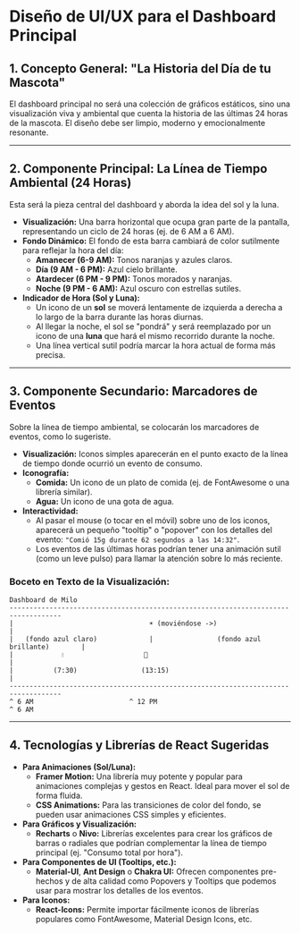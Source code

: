 # Diseño de UI/UX para el Dashboard Principal

## 1. Concepto General: "La Historia del Día de tu Mascota"

El dashboard principal no será una colección de gráficos estáticos, sino una visualización viva y ambiental que cuenta la historia de las últimas 24 horas de la mascota. El diseño debe ser limpio, moderno y emocionalmente resonante.

---

## 2. Componente Principal: La Línea de Tiempo Ambiental (24 Horas)

Esta será la pieza central del dashboard y aborda la idea del sol y la luna.

*   **Visualización:** Una barra horizontal que ocupa gran parte de la pantalla, representando un ciclo de 24 horas (ej. de 6 AM a 6 AM).
*   **Fondo Dinámico:** El fondo de esta barra cambiará de color sutilmente para reflejar la hora del día:
    *   **Amanecer (6-9 AM):** Tonos naranjas y azules claros.
    *   **Día (9 AM - 6 PM):** Azul cielo brillante.
    *   **Atardecer (6 PM - 9 PM):** Tonos morados y naranjas.
    *   **Noche (9 PM - 6 AM):** Azul oscuro con estrellas sutiles.
*   **Indicador de Hora (Sol y Luna):**
    *   Un icono de un **sol** se moverá lentamente de izquierda a derecha a lo largo de la barra durante las horas diurnas.
    *   Al llegar la noche, el sol se "pondrá" y será reemplazado por un icono de una **luna** que hará el mismo recorrido durante la noche.
    *   Una línea vertical sutil podría marcar la hora actual de forma más precisa.

---

## 3. Componente Secundario: Marcadores de Eventos

Sobre la línea de tiempo ambiental, se colocarán los marcadores de eventos, como lo sugeriste.

*   **Visualización:** Iconos simples aparecerán en el punto exacto de la línea de tiempo donde ocurrió un evento de consumo.
*   **Iconografía:**
    *   **Comida:** Un icono de un plato de comida (ej. de FontAwesome o una librería similar).
    *   **Agua:** Un icono de una gota de agua.
*   **Interactividad:**
    *   Al pasar el mouse (o tocar en el móvil) sobre uno de los iconos, aparecerá un pequeño "tooltip" o "popover" con los detalles del evento: `"Comió 15g durante 62 segundos a las 14:32"`.
    *   Los eventos de las últimas horas podrían tener una animación sutil (como un leve pulso) para llamar la atención sobre lo más reciente.

### Boceto en Texto de la Visualización:

```
Dashboard de Milo
-----------------------------------------------------------------------------------
|                                  ☀️ (moviéndose ->)                            |
|   (fondo azul claro)             |                (fondo azul brillante)        |
|            💧                    🥣                                            |
|          (7:30)                (13:15)                                         |
-----------------------------------------------------------------------------------
^ 6 AM                        ^ 12 PM                                       ^ 6 AM
```

---

## 4. Tecnologías y Librerías de React Sugeridas

*   **Para Animaciones (Sol/Luna):**
    *   **Framer Motion:** Una librería muy potente y popular para animaciones complejas y gestos en React. Ideal para mover el sol de forma fluida.
    *   **CSS Animations:** Para las transiciones de color del fondo, se pueden usar animaciones CSS simples y eficientes.
*   **Para Gráficos y Visualización:**
    *   **Recharts** o **Nivo:** Librerías excelentes para crear los gráficos de barras o radiales que podrían complementar la línea de tiempo principal (ej. "Consumo total por hora").
*   **Para Componentes de UI (Tooltips, etc.):**
    *   **Material-UI**, **Ant Design** o **Chakra UI:** Ofrecen componentes pre-hechos y de alta calidad como Popovers y Tooltips que podemos usar para mostrar los detalles de los eventos.
*   **Para Iconos:**
    *   **React-Icons:** Permite importar fácilmente iconos de librerías populares como FontAwesome, Material Design Icons, etc.
